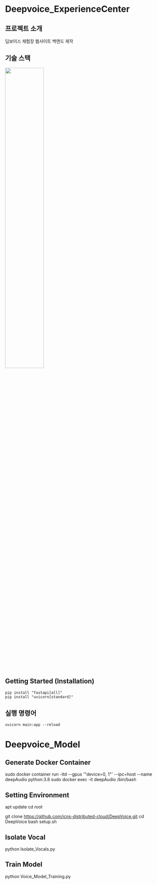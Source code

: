 # Deepvoice_ExperienceCenter

## 프로젝트 소개
딥보이스 체험장 웹사이트 백엔드 제작

## 기술 스택
<img src="https://github.com/yuri0329/Deepvoice_ExperienceCenter/assets/104057240/aeb61790-1584-4b4e-9628-9c118d9ee557.png" width="50%" height="50%"/>

## Getting Started (Installation)
````
pip install "fastapi[all]"
pip install "uvicorn[standard]"
````

## 실행 명령어
````
uvicorn main:app --reload
````

# Deepvoice_Model
## Generate Docker Container
sudo docker container run -itd  --gpus '"device=0, 1"' --ipc=host --name deepAudio python:3.8
sudo docker exec -it deepAudio /bin/bash

## Setting Environment
apt update
cd root

git clone https://github.com/icns-distributed-cloud/DeepVoice.git
cd DeepVoice
bash setup.sh

## Isolate Vocal
python Isolate_Vocals.py

## Train Model
python Voice_Model_Training.py